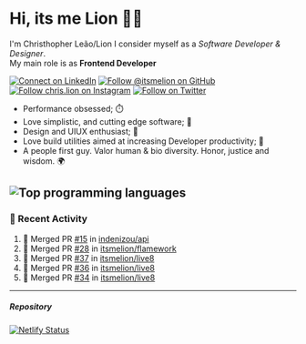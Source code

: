 # Hi, its me Lion 👋🦁

I'm Christhopher Leão/Lion
I consider myself as a _Software Developer & Designer_.<br/>My main role is as <b>Frontend Developer</b>
<br />

[![Connect on LinkedIn](https://img.shields.io/badge/--linkedin?label=LinkedIn&logo=LinkedIn&style=social)](https://www.linkedin.com/in/chrislion)
[![Follow @itsmelion on GitHub](https://img.shields.io/github/followers/itsmelion?label=follow%20%40itsmeLion&style=social)](https://github.com/itsmelion)
[![Follow chris.lion on Instagram](https://img.shields.io/badge/--instagram?label=@chris.lion&logo=Instagram&style=social)](https://instagram.com/chris.lion)
[![Follow on Twitter](https://img.shields.io/badge/--twitter?label=@ChrisLion_me&logo=Twitter&style=social)](https://twitter.com/chrislion_me)

- Performance obsessed; ⏱️
- Love simplistic, and cutting edge software; 📆
- Design and UIUX enthusiast; 🎨
- Love build utilities aimed at increasing Developer productivity; 🧰
- A people first guy. Valor human & bio diversity. Honor, justice and wisdom. 🌍

![Top programming languages](https://github-readme-stats.vercel.app/api/top-langs/?username=itsmelion&hide=php)
---
### 📰 Recent Activity

<!--START_SECTION:activity-->
1. 🎉 Merged PR [#15](https://github.com//indenizou/api/pull/15) in [indenizou/api](https://github.com//indenizou/api)
2. 🎉 Merged PR [#28](https://github.com//itsmelion/flamework/pull/28) in [itsmelion/flamework](https://github.com//itsmelion/flamework)
3. 🎉 Merged PR [#37](https://github.com//itsmelion/live8/pull/37) in [itsmelion/live8](https://github.com//itsmelion/live8)
4. 🎉 Merged PR [#36](https://github.com//itsmelion/live8/pull/36) in [itsmelion/live8](https://github.com//itsmelion/live8)
5. 🎉 Merged PR [#34](https://github.com//itsmelion/live8/pull/34) in [itsmelion/live8](https://github.com//itsmelion/live8)
<!--END_SECTION:activity-->

___

##### Repository
[![Netlify Status](https://api.netlify.com/api/v1/badges/9e2e6136-1ab9-42fc-8d4e-188512d5d841/deploy-status)](https://app.netlify.com/sites/lion-portfolio/deploys)
